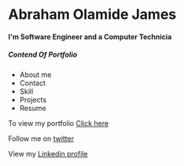 # Abraham Olamide James

#### I'm Software Engineer and a Computer Technicia

##### Contend Of Portfolio

* About me
* Contact
* Skill
* Projects
* Resume

To view my portfolio [Click here](https://horllymobile.netlify.app/about.html)

Follow me on [twitter](https://twitter.com/horllymobile)

View my [Linkedin profile ](https://www.linkedin.com/in/horllymobile/)
